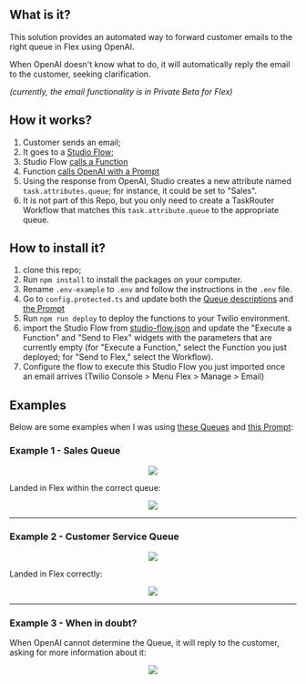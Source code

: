 ## What is it?

This solution provides an automated way to forward customer emails to the right queue in Flex using OpenAI.

When OpenAI doesn't know what to do, it will automatically reply the email to the customer, seeking clarification.

_(currently, the email functionality is in Private Beta for Flex)_

## How it works?

1. Customer sends an email;
2. It goes to a [Studio Flow](https://github.com/bruno222/flex-email-ai-routing/blob/6e80f23ca505225ec8d20345c72f26a0179de457/.docs/studio-flow-example.png);
3. Studio Flow [calls a Function](https://github.com/bruno222/flex-email-ai-routing/blob/6e80f23ca505225ec8d20345c72f26a0179de457/src/functions/ai-routing.protected.ts)
4. Function [calls OpenAI with a Prompt](https://github.com/bruno222/flex-email-ai-routing/blob/6e80f23ca505225ec8d20345c72f26a0179de457/src/functions/ai-routing.protected.ts#L111-L124)
5. Using the response from OpenAI, Studio creates a new attribute named `task.attributes.queue`; for instance, it could be set to "Sales".
6. It is not part of this Repo, but you only need to create a TaskRouter Workflow that matches this `task.attribute.queue` to the appropriate queue.

## How to install it?

1. clone this repo;
2. Run `npm install` to install the packages on your computer.
3. Rename `.env-example` to `.env` and follow the instructions in the `.env` file.
4. Go to `config.protected.ts` and update both the [Queue descriptions](https://github.com/bruno222/flex-email-ai-routing/blob/6e80f23ca505225ec8d20345c72f26a0179de457/src/functions/utils/config.protected.ts#L5-L26) and [the Prompt](https://github.com/bruno222/flex-email-ai-routing/blob/6e80f23ca505225ec8d20345c72f26a0179de457/src/functions/utils/config.protected.ts#L28-L50)
5. Run `npm run deploy` to deploy the functions to your Twilio environment.
6. import the Studio Flow from [studio-flow.json](https://github.com/bruno222/flex-email-ai-routing/blob/6e80f23ca505225ec8d20345c72f26a0179de457/.docs/studio-flow.json) and update the "Execute a Function" and "Send to Flex" widgets with the parameters that are currently empty (for "Execute a Function," select the Function you just deployed; for "Send to Flex," select the Workflow).
7. Configure the flow to execute this Studio Flow you just imported once an email arrives (Twilio Console > Menu Flex > Manage > Email)

## Examples

 Below are some examples when I was using [these Queues](https://github.com/bruno222/flex-email-ai-routing/blob/6e80f23ca505225ec8d20345c72f26a0179de457/src/functions/utils/config.protected.ts#L5-L26) and [this Prompt](https://github.com/bruno222/flex-email-ai-routing/blob/6e80f23ca505225ec8d20345c72f26a0179de457/src/functions/utils/config.protected.ts#L28-L50):

 ### Example 1 - Sales Queue

<p align="center">
  <img src="https://github.com/bruno222/flex-email-ai-routing/assets/1012787/f2ef31c6-2b40-40c9-9d9b-27c1ecbafdd7">
</p>


 Landed in Flex within the correct queue:

<p align="center">
  <img src="https://github.com/bruno222/flex-email-ai-routing/assets/1012787/aee38797-a594-4280-903d-d564266ef39a">
</p>


---
 ### Example 2 - Customer Service Queue

<p align="center">
  <img src="https://github.com/bruno222/flex-email-ai-routing/assets/1012787/93ff58e3-7797-4a9e-9727-d162dabdc75c">
</p>

 Landed in Flex correctly:

<p align="center">
  <img src="https://github.com/bruno222/flex-email-ai-routing/assets/1012787/2eb689f7-a378-4cae-bb0d-311712df5407">
</p>

---
### Example 3 - When in doubt?

When OpenAI cannot determine the Queue, it will reply to the customer, asking for more information about it:

<p align="center">
  <img src="https://github.com/bruno222/flex-email-ai-routing/assets/1012787/6f6b2c50-4850-4468-8084-b7ab9ee49da6">
</p>



